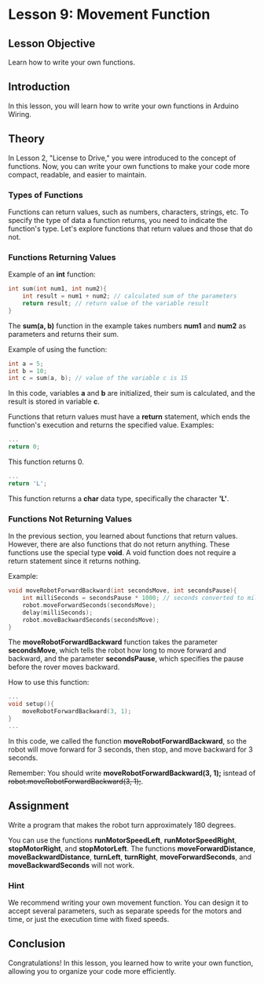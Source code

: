 # Lesson 9: Movement Function

## Lesson Objective
Learn how to write your own functions.

## Introduction
In this lesson, you will learn how to write your own functions in Arduino Wiring.

## Theory

In Lesson 2, "License to Drive," you were introduced to the concept of functions. Now, you can write your own functions to make your code more compact, readable, and easier to maintain.

### Types of Functions

Functions can return values, such as numbers, characters, strings, etc. To specify the type of data a function returns, you need to indicate the function's type. Let's explore functions that return values and those that do not.

### Functions Returning Values

Example of an **int** function:

```cpp
int sum(int num1, int num2){
    int result = num1 + num2; // calculated sum of the parameters
    return result; // return value of the variable result
}
```

The **sum(a, b)** function in the example takes numbers **num1** and **num2** as parameters and returns their sum. 

Example of using the function:
```cpp
int a = 5;
int b = 10;
int c = sum(a, b); // value of the variable c is 15
```
In this code, variables **a** and **b** are initialized, their sum is calculated, and the result is stored in variable **c**.

Functions that return values must have a **return** statement, which ends the function's execution and returns the specified value.
Examples:
```cpp
...
return 0;
```
This function returns 0.
```cpp
...
return 'L';
```
This function returns a **char** data type, specifically the character **'L'**.

### Functions Not Returning Values

In the previous section, you learned about functions that return values. However, there are also functions that do not return anything. These functions use the special type **void**. A void function does not require a return statement since it returns nothing.

Example:
```cpp
void moveRobotForwardBackward(int secondsMove, int secondsPause){
    int milliSeconds = secondsPause * 1000; // seconds converted to milliseconds for delay
    robot.moveForwardSeconds(secondsMove);
    delay(milliSeconds);
    robot.moveBackwardSeconds(secondsMove);
}
```

The **moveRobotForwardBackward** function takes the parameter **secondsMove**, which tells the robot how long to move forward and backward, and the parameter **secondsPause**, which specifies the pause before the rover moves backward.

How to use this function:
```cpp
...
void setup(){
    moveRobotForwardBackward(3, 1);
}
...
```
In this code, we called the function **moveRobotForwardBackward**, so the robot will move forward for 3 seconds, then stop, and move backward for 3 seconds.

Remember: You should write **moveRobotForwardBackward(3, 1);** isntead of ~~robot.moveRobotForwardBackward(3, 1);~~.

## Assignment
Write a program that makes the robot turn approximately 180 degrees.

You can use the functions **runMotorSpeedLeft**, **runMotorSpeedRight**, **stopMotorRight**, and **stopMotorLeft**. The functions **moveForwardDistance**, **moveBackwardDistance**, **turnLeft**, **turnRight**, **moveForwardSeconds**, and **moveBackwardSeconds** will not work.

### Hint
We recommend writing your own movement function. You can design it to accept several parameters, such as separate speeds for the motors and time, or just the execution time with fixed speeds.

## Conclusion
Congratulations! In this lesson, you learned how to write your own function, allowing you to organize your code more efficiently.